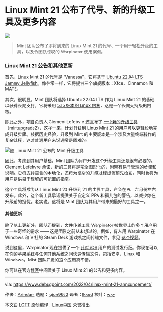 [#]: subject: "Linux Mint 21 Code Name Announced with New Upgrade Utility and More"
[#]: via: "https://www.debugpoint.com/2022/04/linux-mint-21-announcement/"
[#]: author: "Arindam https://www.debugpoint.com/author/admin1/"
[#]: collector: "lujun9972"
[#]: translator: "lkxed"
[#]: reviewer: "wxy"
[#]: publisher: "wxy"
[#]: url: "https://linux.cn/article-14448-1.html"

Linux Mint 21 公布了代号、新的升级工具及更多内容
======

![](https://img.linux.net.cn/data/attachment/album/202204/09/112010zm619gd31ka7zk3k.jpg)

> Mint 团队公布了即将到来的 Linux Mint 21 的代号、一个用于轻松升级的工具，以及令团队惊叹的 Warpinator 使用案例。

### Linux Mint 21 公告和其他更新

首先，Linux Mint 21 的代号是 “Vanessa”，它将基于 [Ubuntu 22.04 LTS Jammy Jellyfish][1]。像往常一样，它将提供三个旗舰版本：Xfce、Cinnamon 和 MATE。

其次，很明显，Mint 团队将选择 Ubuntu 22.04 LTS 作为 Linux Mint 21 的基础以获得长期支持。它将采用 [5.15 版本的 Linux 内核][2]，这是一个长期支持版的内核。

除此之外，项目负责人 Clement Lefebvre 还宣布了 [一个新的升级工具][3]（mintupgrade2），这样一来，计划升级到 Linux Mint 21 的用户可以更轻松地完成升级步骤。根据历史经验，升级到 Mint 的主要版本是一个涉及大量终端操作的复杂过程，这对普通用户来说通常是困难的。

![随 Linux Mint 21 公布的 Mint 升级工具][4]

因此，考虑到其用户基础，Mint 团队为用户开发这个升级工具还是很有必要的。Clement Lefebvre 承诺，新的工具将是完全图形化的，附带有易于管理的步骤和说明。它将支持语言的本地化，还将为复杂的升级过程提供预先检查，同时也将为用户提供易于理解的可配置的指南。

这个工具将成为从 Linux Mint 20 升级到 21 的主要工具，它会在五、六月份左右发布。此外，这个新工具承诺提供关于自定义 PPA 和孤儿包的警告，以减少你在升级前的担忧。老实说，这将是 Mint 团队为其用户带来的最好的工具之一。

#### 其他更新

除了以上更新外，团队还提到，文件传输工具 Warpinator 被世界上的多个用户用于一些奇怪的需求 —— 这是团队之前从未想过的。例如，有人用 Warpinator 在 Windows 和 V 社的 Steam Deck 游戏机之间传输文件，参见 [这个视频][5]。

说到这里，Warpinator 现在提供了一个 [针对 iOS][6] 用户的测试发行版。你现在可以在你的苹果系统与任何其他系统之间快速传输文件，包括安卓、Linux 和 Windows。Mint 团队开发的这个应用真不错。

你可以在官方[博客][7]中阅读关于 Linux Mint 21 的公告和更多内容。

--------------------------------------------------------------------------------

via: https://www.debugpoint.com/2022/04/linux-mint-21-announcement/

作者：[Arindam][a]
选题：[lujun9972][b]
译者：[lkxed](https://github.com/lkxed)
校对：[wxy](https://github.com/wxy)

本文由 [LCTT](https://github.com/LCTT/TranslateProject) 原创编译，[Linux中国](https://linux.cn/) 荣誉推出

[a]: https://www.debugpoint.com/author/admin1/
[b]: https://github.com/lujun9972
[1]: https://www.debugpoint.com/2022/01/ubuntu-22-04-lts/
[2]: https://www.debugpoint.com/2021/11/linux-kernel-5-15/
[3]: https://github.com/linuxmint/mintupgrade2
[4]: https://www.debugpoint.com/wp-content/uploads/2022/04/Mint-upgrade-2-utility-announced-with-Linux-Mint-21.jpg
[5]: https://www.youtube.com/watch?v=sHdQT6kI6Q8
[6]: https://www.reddit.com/r/linuxmint/comments/rn04lw/interest_in_warpinator_for_ios/
[7]: https://blog.linuxmint.com/?p=4293
[8]: https://t.me/debugpoint
[9]: https://twitter.com/DebugPoint
[10]: https://www.youtube.com/c/debugpoint?sub_confirmation=1
[11]: https://facebook.com/DebugPoint

